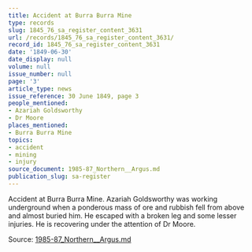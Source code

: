 ```yaml
---
title: Accident at Burra Burra Mine
type: records
slug: 1845_76_sa_register_content_3631
url: /records/1845_76_sa_register_content_3631/
record_id: 1845_76_sa_register_content_3631
date: '1849-06-30'
date_display: null
volume: null
issue_number: null
page: '3'
article_type: news
issue_reference: 30 June 1849, page 3
people_mentioned:
- Azariah Goldsworthy
- Dr Moore
places_mentioned:
- Burra Burra Mine
topics:
- accident
- mining
- injury
source_document: 1985-87_Northern__Argus.md
publication_slug: sa-register
---
```


Accident at Burra Burra Mine.  Azariah Goldsworthy was working underground when a ponderous mass of ore and rubbish fell from above and almost buried him.  He escaped with a broken leg and some lesser injuries.  He is recovering under the attention of Dr Moore.

Source: [1985-87_Northern__Argus.md](/downloads/markdown/1985-87_Northern__Argus.md)
